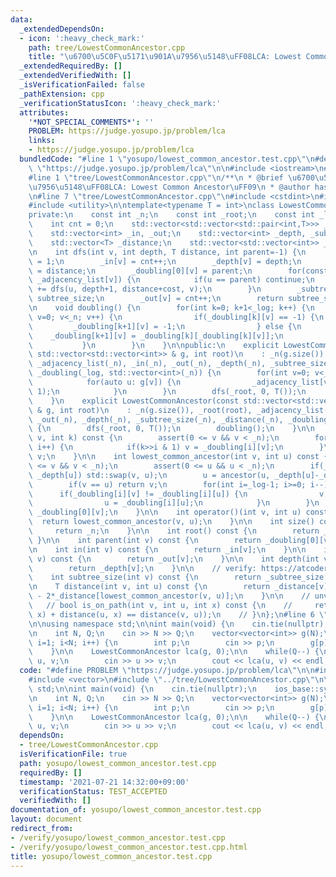 ```yaml
---
data:
  _extendedDependsOn:
  - icon: ':heavy_check_mark:'
    path: tree/LowestCommonAncestor.cpp
    title: "\u6700\u5C0F\u5171\u901A\u7956\u5148\uFF08LCA: Lowest Common Ancestor\uFF09"
  _extendedRequiredBy: []
  _extendedVerifiedWith: []
  _isVerificationFailed: false
  _pathExtension: cpp
  _verificationStatusIcon: ':heavy_check_mark:'
  attributes:
    '*NOT_SPECIAL_COMMENTS*': ''
    PROBLEM: https://judge.yosupo.jp/problem/lca
    links:
    - https://judge.yosupo.jp/problem/lca
  bundledCode: "#line 1 \"yosupo/lowest_common_ancestor.test.cpp\"\n#define PROBLEM\
    \ \"https://judge.yosupo.jp/problem/lca\"\n\n#include <iostream>\n#include <vector>\n\
    #line 1 \"tree/LowestCommonAncestor.cpp\"\n/**\n * @brief \u6700\u5C0F\u5171\u901A\
    \u7956\u5148\uFF08LCA: Lowest Common Ancestor\uFF09\n * @author hasegawa1\n */\n\
    \n#line 7 \"tree/LowestCommonAncestor.cpp\"\n#include <cstdint>\n#include <cassert>\n\
    #include <utility>\n\ntemplate<typename T = int>\nclass LowestCommonAncestor {\n\
    private:\n    const int _n;\n    const int _root;\n    const int _log = 31;\n\
    \    int cnt = 0;\n    std::vector<std::vector<std::pair<int,T>>> _adjacency_list;\n\
    \    std::vector<int> _in, _out;\n    std::vector<int> _depth, _subtree_size;\n\
    \    std::vector<T> _distance;\n    std::vector<std::vector<int>> _doubling;\n\
    \n    int dfs(int v, int depth, T distance, int parent=-1) {\n        int subtree_size\
    \ = 1;\n        _in[v] = cnt++;\n        _depth[v] = depth;\n        _distance[v]\
    \ = distance;\n        _doubling[0][v] = parent;\n        for(const auto [u, cost]:\
    \ _adjacency_list[v]) {\n            if(u == parent) continue;\n            subtree_size\
    \ += dfs(u, depth+1, distance+cost, v);\n        }\n        _subtree_size[v] =\
    \ subtree_size;\n        _out[v] = cnt++;\n        return subtree_size;\n    }\n\
    \n    void doubling() {\n        for(int k=0; k+1<_log; k++) {\n            for(int\
    \ v=0; v<_n; v++) {\n                if(_doubling[k][v] == -1) {\n           \
    \         _doubling[k+1][v] = -1;\n                } else {\n                \
    \    _doubling[k+1][v] = _doubling[k][_doubling[k][v]];\n                }\n \
    \           }\n        }\n    }\n\npublic:\n    explicit LowestCommonAncestor(const\
    \ std::vector<std::vector<int>> & g, int root)\n    : _n(g.size()), _root(root),\
    \ _adjacency_list(_n), _in(_n), _out(_n), _depth(_n), _subtree_size(_n), _distance(_n),\
    \ _doubling(_log, std::vector<int>(_n)) {\n        for(int v=0; v<_n; v++) {\n\
    \            for(auto u: g[v]) {\n                _adjacency_list[v].emplace_back(u,\
    \ 1);\n            }\n        }\n        dfs(_root, 0, T());\n        doubling();\n\
    \    }\n    explicit LowestCommonAncestor(const std::vector<std::vector<std::pair<int,T>>>\
    \ & g, int root)\n    : _n(g.size()), _root(root), _adjacency_list(g), _in(_n),\
    \ _out(_n), _depth(_n), _subtree_size(_n), _distance(_n), _doubling(_log, std::vector<int>(_n))\
    \ {\n        dfs(_root, 0, T());\n        doubling();\n    }\n\n    int ancestor(int\
    \ v, int k) const {\n        assert(0 <= v && v < _n);\n        for(int i=0; i<_log;\
    \ i++) {\n            if(k>>i & 1) v = _doubling[i][v];\n        }\n        return\
    \ v;\n    }\n\n    int lowest_common_ancestor(int v, int u) const {\n        assert(0\
    \ <= v && v < _n);\n        assert(0 <= u && u < _n);\n        if(_depth[v] >\
    \ _depth[u]) std::swap(v, u);\n        u = ancestor(u, _depth[u]-_depth[v]);\n\
    \        if(v == u) return v;\n        for(int i=_log-1; i>=0; i--) {\n      \
    \      if(_doubling[i][v] != _doubling[i][u]) {\n                v = _doubling[i][v];\n\
    \                u = _doubling[i][u];\n            }\n        }\n        return\
    \ _doubling[0][v];\n    }\n\n    int operator()(int v, int u) const {\n      \
    \  return lowest_common_ancestor(v, u);\n    }\n\n    int size() const {\n   \
    \     return _n;\n    }\n\n    int root() const {\n        return _root;\n   \
    \ }\n\n    int parent(int v) const {\n        return _doubling[0][v];\n    }\n\
    \n    int in(int v) const {\n        return _in[v];\n    }\n\n    int out(int\
    \ v) const {\n        return _out[v];\n    }\n\n    int depth(int v) const {\n\
    \        return _depth[v];\n    }\n\n    // verify: https://atcoder.jp/contests/typical90/submissions/24348390\n\
    \    int subtree_size(int v) const {\n        return _subtree_size[v];\n    }\n\
    \n    T distance(int v, int u) const {\n        return _distance[v] + _distance[u]\
    \ - 2*_distance[lowest_common_ancestor(v, u)];\n    }\n\n    // unverified\n \
    \   // bool is_on_path(int v, int u, int x) const {\n    //     return (distance(v,\
    \ x) + distance(u, x) == distance(v, u));\n    // }\n};\n#line 6 \"yosupo/lowest_common_ancestor.test.cpp\"\
    \n\nusing namespace std;\n\nint main(void) {\n    cin.tie(nullptr);\n    ios_base::sync_with_stdio(false);\n\
    \n    int N, Q;\n    cin >> N >> Q;\n    vector<vector<int>> g(N);\n    for(int\
    \ i=1; i<N; i++) {\n        int p;\n        cin >> p;\n        g[p].emplace_back(i);\n\
    \    }\n\n    LowestCommonAncestor lca(g, 0);\n\n    while(Q--) {\n        int\
    \ u, v;\n        cin >> u >> v;\n        cout << lca(u, v) << endl;\n    }\n}\n"
  code: "#define PROBLEM \"https://judge.yosupo.jp/problem/lca\"\n\n#include <iostream>\n\
    #include <vector>\n#include \"../tree/LowestCommonAncestor.cpp\"\n\nusing namespace\
    \ std;\n\nint main(void) {\n    cin.tie(nullptr);\n    ios_base::sync_with_stdio(false);\n\
    \n    int N, Q;\n    cin >> N >> Q;\n    vector<vector<int>> g(N);\n    for(int\
    \ i=1; i<N; i++) {\n        int p;\n        cin >> p;\n        g[p].emplace_back(i);\n\
    \    }\n\n    LowestCommonAncestor lca(g, 0);\n\n    while(Q--) {\n        int\
    \ u, v;\n        cin >> u >> v;\n        cout << lca(u, v) << endl;\n    }\n}\n"
  dependsOn:
  - tree/LowestCommonAncestor.cpp
  isVerificationFile: true
  path: yosupo/lowest_common_ancestor.test.cpp
  requiredBy: []
  timestamp: '2021-07-21 14:32:00+09:00'
  verificationStatus: TEST_ACCEPTED
  verifiedWith: []
documentation_of: yosupo/lowest_common_ancestor.test.cpp
layout: document
redirect_from:
- /verify/yosupo/lowest_common_ancestor.test.cpp
- /verify/yosupo/lowest_common_ancestor.test.cpp.html
title: yosupo/lowest_common_ancestor.test.cpp
---
```


